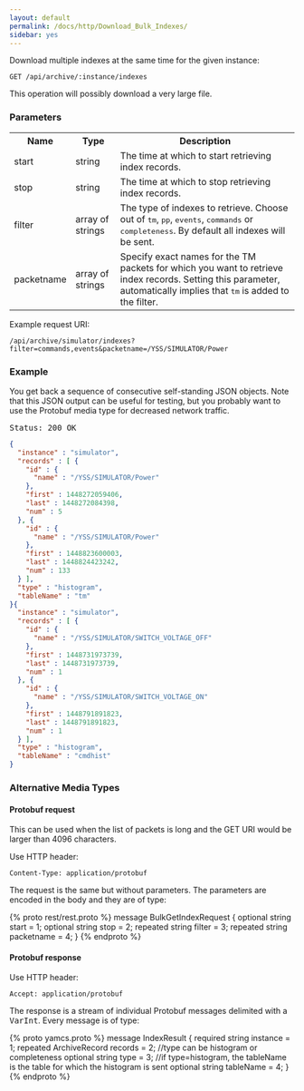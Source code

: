 ```yaml
---
layout: default
permalink: /docs/http/Download_Bulk_Indexes/
sidebar: yes
---
```


Download multiple indexes at the same time for the given instance:

    GET /api/archive/:instance/indexes

<div class="hint">
This operation will possibly download a very large file.
</div>

### Parameters

<table class="inline">
  <tr>
    <th>Name</th>
    <th>Type</th>
    <th>Description</th>
  </tr>
  <tr>
    <td class="code">start</td>
    <td class="code">string</td>
    <td>The time at which to start retrieving index records.</td>
  </tr>
  <tr>
    <td class="code">stop</td>
    <td class="code">string</td>
    <td>The time at which to stop retrieving index records.</td> 
  </tr>
  <tr>
    <td class="code">filter</td>
    <td class="code">array of strings</td>
    <td>The type of indexes to retrieve. Choose out of <tt>tm</tt>, <tt>pp</tt>, <tt>events</tt>, <tt>commands</tt> or <tt>completeness</tt>. By default all indexes will be sent.</td> 
  </tr>
  <tr>
    <td class="code">packetname</td>
    <td class="code">array of strings</td>
    <td>Specify exact names for the TM packets for which you want to retrieve index records. Setting this parameter, automatically implies that <tt>tm</tt> is added to the filter.</td> 
  </tr>
</table>

Example request URI:

    /api/archive/simulator/indexes?filter=commands,events&packetname=/YSS/SIMULATOR/Power
    
### Example

You get back a sequence of consecutive self-standing JSON objects. Note that this JSON output can be useful for testing, but you probably want to use the Protobuf media type for decreased network traffic.

<pre class="header">
Status: 200 OK
</pre>

```json
{
  "instance" : "simulator",
  "records" : [ {
    "id" : {
      "name" : "/YSS/SIMULATOR/Power"
    },
    "first" : 1448272059406,
    "last" : 1448272084398,
    "num" : 5
  }, {
    "id" : {
      "name" : "/YSS/SIMULATOR/Power"
    },
    "first" : 1448823600003,
    "last" : 1448824423242,
    "num" : 133
  } ],
  "type" : "histogram",
  "tableName" : "tm"
}{
  "instance" : "simulator",
  "records" : [ {
    "id" : {
      "name" : "/YSS/SIMULATOR/SWITCH_VOLTAGE_OFF"
    },
    "first" : 1448731973739,
    "last" : 1448731973739,
    "num" : 1
  }, {
    "id" : {
      "name" : "/YSS/SIMULATOR/SWITCH_VOLTAGE_ON"
    },
    "first" : 1448791891823,
    "last" : 1448791891823,
    "num" : 1
  } ],
  "type" : "histogram",
  "tableName" : "cmdhist"
}
```

### Alternative Media Types

#### Protobuf request

This can be used when the list of packets is long and the GET URI would be larger than 4096 characters.

Use HTTP header:

    Content-Type: application/protobuf

The request is the same but without parameters. The parameters are encoded in the body and they are of type:

{% proto rest/rest.proto %}
message BulkGetIndexRequest {
  optional string start = 1;
  optional string stop = 2;
  repeated string filter = 3;
  repeated string packetname = 4;
}
{% endproto %}

#### Protobuf response

Use HTTP header:

    Accept: application/protobuf


The response is a stream of individual Protobuf messages delimited with a <tt>VarInt</tt>. Every message is of type:

{% proto yamcs.proto %}
message IndexResult {
  required string instance = 1;
  repeated ArchiveRecord records = 2;
  //type can be histogram or completeness
  optional string type = 3;
  //if type=histogram, the tableName is the table for which the histogram is sent
  optional string tableName = 4;
}
{% endproto %}

